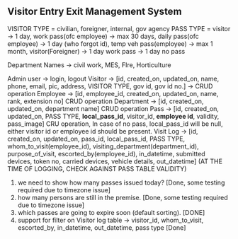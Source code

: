 ## Visitor Entry Exit Management System

VISITOR TYPE = civilian, foreigner, internal, gov agency
PASS TYPE = 
    visitor -> 1 day,
    work pass(ofc employee) -> max 30 days, 
    daily pass(ofc employee) -> 1 day (who forgot id),
    temp veh pass(employee) -> max 1 month,
    visitor(Foreigner) -> 1 day
    work pass -> 1 day
    no pass

Department Names -> civil work, MES, FIre, Horticulture

Admin user -> login, logout
    Visitor -> [id, created_on, updated_on, name, phone, email, pic, address, VISITOR TYPE, gov id,
                gov id no.] -> CRUD operation
    Employee -> [id, employee_id, created_on, updated_on, name, rank, extension no] CRUD operation
    Department -> [id, created_on, updated_on, department name] CRUD operation
    Pass -> [id, created_on, updated_on, PASS TYPE, **local_pass_id**, visitor_id, **employee id**,
            validity, pass_image] CRU operation, In case of no pass, local_pass_id will be null, either 
            visitor id or employee id should be present.
    Visit Log -> [id, created_on, updated_on, pass_id, local_pass_id, PASS TYPE, 
                  whom_to_visit(employee_id), visiting_department(department_id), purpose_of_visit,
                  escorted_by(employee_id), in_datetime, submitted devices, token no,
                  carried devices, vehicle details, out_datetime]
    (AT THE TIME OF LOGGING, CHECK AGAINST PASS TABLE VALIDITY)

1. we need to show how many passes issued today? [Done, some testing required due to timezone issue]
2. how many persons are still in the premise. [Done, some testing required due to timezone issue]
3. which passes are going to expire soon (default sorting). [DONE]
4. support for filter on Visitor log table -> visitor_id, whom_to_visit, escorted_by, in_datetime, 
   out_datetime, pass type [Done]
